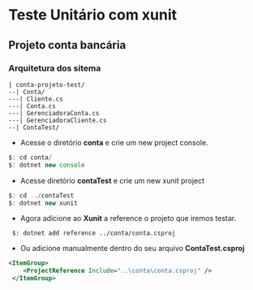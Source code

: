 # Teste Unitário com xunit
## Projeto conta bancária
### Arquitetura dos sitema
```
| conta-projeto-test/
--| Conta/
---| Cliente.cs
---| Conta.cs
---| GerenciadoraConta.cs
---| GerenciadoraCliente.cs
--| ContaTest/
```
* Acesse o diretório **conta** e crie um new project console.
```js
$: cd conta/
$: dotnet new console
```
* Acesse diretório **contaTest** e crie um new xunit project
```js
$: cd ../contaTest
$: dotnet new xunit
```
* Agora adicione ao **Xunit** a reference o projeto que iremos testar.

```shell
 $: dotnet add reference ../conta/conta.csproj
```
* Ou adicione manualmente dentro do seu arquivo **ContaTest.csproj** 
```xml
<ItemGroup>
    <ProjectReference Include="..\conta\conta.csproj" />
 </ItemGroup>

```